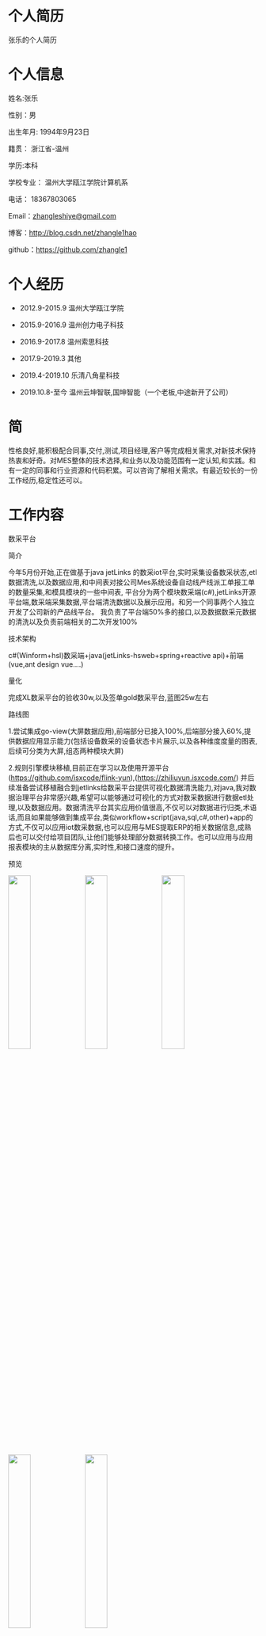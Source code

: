 # 个人简历
张乐的个人简历
# 个人信息
姓名:张乐

性别：男

出生年月: 1994年9月23日

籍贯： 浙江省-温州

学历:本科

学校专业： 温州大学瓯江学院计算机系

电话： 18367803065

Email：zhangleshiye@gmail.com

博客：http://blog.csdn.net/zhangle1hao

github：https://github.com/zhangle1

# 个人经历

* 2012.9-2015.9 温州大学瓯江学院

* 2015.9-2016.9 温州创力电子科技

* 2016.9-2017.8 温州索思科技

* 2017.9-2019.3 其他

* 2019.4-2019.10 乐清八角星科技

* 2019.10.8-至今 温州云坤智联,国坤智能（一个老板,中途新开了公司）

# 简

性格良好,能积极配合同事,交付,测试,项目经理,客户等完成相关需求,对新技术保持热衷和好奇。对MES整体的技术选择,和业务以及功能范围有一定认知,和实践。和有一定的同事和行业资源和代码积累。可以咨询了解相关需求。有最近较长的一份工作经历,稳定性还可以。

# 工作内容

数采平台

简介

今年5月份开始,正在做基于java jetLinks 的数采iot平台,实时采集设备数采状态,etl数据清洗,以及数据应用,和中间表对接公司Mes系统设备自动线产线派工单报工单的数量采集,和模具模块的一些中间表,
平台分为两个模块数采端(c#),jetLinks开源平台端,数采端采集数据,平台端清洗数据以及展示应用。和另一个同事两个人独立开发了公司新的产品线平台。
我负责了平台端50%多的接口,以及数据数采元数据的清洗以及负责前端相关的二次开发100%

技术架构 

c#(Winform+hsl)数采端+java(jetLinks-hsweb+spring+reactive api)+前端(vue,ant design vue....)

量化

完成XL数采平台的验收30w,以及签单gold数采平台,蓝图25w左右

路线图

1.尝试集成go-view(大屏数据应用),前端部分已接入100%,后端部分接入60%,提供数据应用显示能力(包括设备数采的设备状态卡片展示,以及各种维度度量的图表,后续可分类为大屏,组态两种模块大屏)

2.规则引擎模块移植,目前正在学习以及使用开源平台(https://github.com/isxcode/flink-yun),(https://zhiliuyun.isxcode.com/) 并后续准备尝试移植融合到jetlinks给数采平台提供可视化数据清洗能力,对java,我对数据治理平台非常感兴趣,希望可以能够通过可视化的方式对数采数据进行数据etl处理,以及数据应用。数据清洗平台其实应用价值很高,不仅可以对数据进行归类,术语话,而且如果能够做到集成平台,类似workflow+script(java,sql,c#,other)+app的方式,不仅可以应用iot数采数据,也可以应用与MES提取ERP的相关数据信息,成熟后也可以交付给项目团队,让他们能够处理部分数据转换工作。也可以应用与应用报表模块的主从数据库分离,实时性,和接口速度的提升。

预览

<img src="https://raw.githubusercontent.com/zhangle1/zhangle.github.com/master/my-pic/iot/iot1.png" width = "30%" height = "30%"   />
<img src="https://raw.githubusercontent.com/zhangle1/zhangle.github.com/master/my-pic/iot/iot2.png" width = "30%" height = "30%"   />
<img src="https://raw.githubusercontent.com/zhangle1/zhangle.github.com/master/my-pic/iot/iot3.png" width = "30%" height = "30%"   />
<img src="https://raw.githubusercontent.com/zhangle1/zhangle.github.com/master/my-pic/iot/iot4.png" width = "30%" height = "30%"   />
<img src="https://raw.githubusercontent.com/zhangle1/zhangle.github.com/master/my-pic/iot/iot5.png" width = "30%" height = "30%"   />

BI数据大屏模块

简介

我一个人开发了公司的数据大屏应用，并上线,维护了2020-2024至今十几个客户的数据大屏项目,对Mes,iot设备模块,erp等相关指标的提取,以及应用显示有比较深的理解。
以及在开源bi系统datart(java+mybatis+react+antd)上面进行二次开发,并给出外链,对bi系统的前后端架构有比较深刻的理解和实践。可以对前后端进行裁剪移植

量化

大概有40w-50w左右相关看板开发费用验收

技术架构

c#(Furion)+web(vue+naive-ui+自定义相关组件)+SQL

<img src="https://raw.githubusercontent.com/zhangle1/zhangle.github.com/master/my-pic/mes/screen1.jpg" width = "30%" height = "30%"   />
<img src="https://raw.githubusercontent.com/zhangle1/zhangle.github.com/master/my-pic/mes/screen2.jpg" width = "30%" height = "30%"   />
<img src="https://raw.githubusercontent.com/zhangle1/zhangle.github.com/master/my-pic/mes/screen3.jpg" width = "30%" height = "30%"   />

CPS MES系统

简介

公司的MES核心产品平台

技术架构

C#(Furion)+React(antd+umi)

量化

参与了公司大概有7,8个项目左右MES系统的开发相关需求任务,基本MES不同阶段的需求都有经历过,和有一定的代码积累,资源。项目大部分完成验收。

生产管理

理解相关单据生产管理工单,工单BOM,生产领料单,生产入库单,派工单,以及工艺路线,工序,以及EWI模块的的业务含义和串联,工单状态变更,下发,拆单,以及产生生产报工数据不良数据,返工数据,产出工资报表,,能根据客户或交付需求 交付相关功能,参与部分客户业务开发。

预览

<img src="https://raw.githubusercontent.com/zhangle1/zhangle.github.com/master/my-pic/mo/mo1.png" width = "30%" height = "30%"   />
<img src="https://raw.githubusercontent.com/zhangle1/zhangle.github.com/master/my-pic/mo/mo2.png" width = "30%" height = "30%"   />
<img src="https://raw.githubusercontent.com/zhangle1/zhangle.github.com/master/my-pic/mo/mo3.png" width = "30%" height = "30%"   />
<img src="https://raw.githubusercontent.com/zhangle1/zhangle.github.com/master/my-pic/mo/mo4.png" width = "30%" height = "30%"   />

仓储模块

目前接触MES的仓储模块,更多的是从同步端erp获取源单, 通过接口调用或者写库的方式去回写erp相关的单据模块。我有断断续续有一年多时间多开发和修改过对应的单据接口,以及手持端的开发工作。对于相应的接口开发有一定的理解和实践，以及与对应模块生产模块,同步模块,和基础模块标签打印的串联。对k3,金蝶云和用友u8的接口开发和同步有一定实践。

预览

<img src="https://raw.githubusercontent.com/zhangle1/zhangle.github.com/master/my-pic/wms/wms1.png" width = "30%" height = "30%"   />
<img src="https://raw.githubusercontent.com/zhangle1/zhangle.github.com/master/my-pic/wms/wms2.png" width = "30%" height = "30%"   />

品质模块

理解相关业务含义 来料检,生产检, 生产检中 在线检，首检，巡检，完工检等业务含义。与生产管理系统中派工单的串联,SRM来料到货的串联以及SPC 数据应用模块的展示。参与过部分客户的功能修改以及开发。

<img src="https://raw.githubusercontent.com/zhangle1/zhangle.github.com/master/my-pic/iqc/iqc1.png" width = "30%" height = "30%"   />
<img src="https://raw.githubusercontent.com/zhangle1/zhangle.github.com/master/my-pic/iqc/iqc2.png" width = "30%" height = "30%"   />

基础模块

理解基础资料相关配置,以及相关表关联,并参与过部分客户工程数据,标签管理,基础资料功能的修改

预览

<img src="https://raw.githubusercontent.com/zhangle1/zhangle.github.com/master/my-pic/newmes/basic1.png" width = "30%" height = "30%"   />
<img src="https://raw.githubusercontent.com/zhangle1/zhangle.github.com/master/my-pic/newmes/basic2.png" width = "30%" height = "30%"   />
<img src="https://raw.githubusercontent.com/zhangle1/zhangle.github.com/master/my-pic/newmes/basic3.png" width = "30%" height = "30%"   />
<img src="https://raw.githubusercontent.com/zhangle1/zhangle.github.com/master/my-pic/newmes/basic4.png" width = "30%" height = "30%"   />

预览

预制报表模块

完成了公司核心系统预制报表十几个的开发,以及较复杂的正向和反向追溯报表查询,以及客户自定义报表功能的修改

预览

<img src="https://raw.githubusercontent.com/zhangle1/zhangle.github.com/master/my-pic/report/report1.png" width = "30%" height = "30%"   />
<img src="https://raw.githubusercontent.com/zhangle1/zhangle.github.com/master/my-pic/report/report2.png" width = "30%" height = "30%"   />
<img src="https://raw.githubusercontent.com/zhangle1/zhangle.github.com/master/my-pic/report/report3.png" width = "30%" height = "30%"   />

设备模具模块,ANDON

参与开发了设备模块,模具模块,安灯,web的相关页面,以及部分客户关于模具上下模,寿命扣减相关的需求

预览

<img src="https://raw.githubusercontent.com/zhangle1/zhangle.github.com/master/my-pic/eqp/eqp1.png" width = "30%" height = "30%"   />
<img src="https://raw.githubusercontent.com/zhangle1/zhangle.github.com/master/my-pic/eqp/eqp2.png" width = "30%" height = "30%"   />
<img src="https://raw.githubusercontent.com/zhangle1/zhangle.github.com/master/my-pic/eqp/eqp3.png" width = "30%" height = "30%"   />
<img src="https://raw.githubusercontent.com/zhangle1/zhangle.github.com/master/my-pic/eqp/eqp4.png" width = "30%" height = "30%"   />


SPC模块

独立开发优化了特定的版本,对客户品质,质检部门spc的需求有相关实践,对常见质检方式（I_MR,XBAR_R,XBAR_S）,常见计算公式cpk,cp,cp,pp等和9大检测方式有较深理解。

预览

<img src="https://raw.githubusercontent.com/zhangle1/zhangle.github.com/master/my-pic/spc/spc1.png" width = "30%" height = "30%"   />
<img src="https://raw.githubusercontent.com/zhangle1/zhangle.github.com/master/my-pic/spc/spc2.png" width = "30%" height = "30%"   />

其他

Agv,APS,SRM

理解部分业务含义,实践操作较少,SRM早期写过部分相关需求。

WEB 平板端

公司新的套壳程序,一般做相关需求的时候顺带写了。

技术架构

react+(winform or android 套壳),react主要ui生态好,不用重复开发两套系统。

同步模块

winform 平板端

公司早期的平板端。

公司早期项目的同步程序完成了大部分需求的对接以及实践,对相关erp,plm等 以及部分图纸需求的同步有深刻的实践,后续也断断续续接到过部分相关需求,对k3 金蝶云,用友U8有实践经历。

技术架构

c#(winform+windows服务)


Android 移动端新

主要是完成对接,提供相关接口给移动端

Android 移动端旧

一个人独立开发完成并交付两个项目,相关wms和mes移动端需求。公司最早的两个项目

我的前端个人项目

我很喜欢写前端,但是没有好的机会专职写前端,想能写一个低代码平台,写过一些未完善的react的可编辑拖拽的数据大屏

https://github.com/zhangle1/Sugar-Admin 正在仿造vben写的 一个react版本,早期。 



# 技术栈工具链

工作中（熟练）

语言

c#, ts,js,sql,java(jetlinks 2024, android端(retrofit+rxjava 2019-2020))

框架 

c#(furion)react(antd),vue(naive-ui,echart,axios) java(jetlinks)

ide

visual studio, vscode,idea,android studio

其他

source tree,git(码云),gpt,蓝湖使用,navicat,语雀,apifox,jenkins




